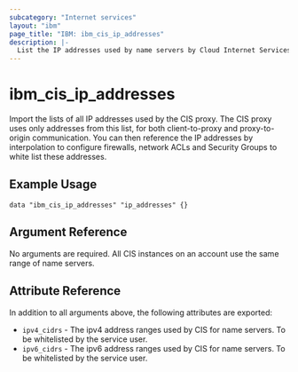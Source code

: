 ```yaml
---
subcategory: "Internet services"
layout: "ibm"
page_title: "IBM: ibm_cis_ip_addresses"
description: |-
  List the IP addresses used by name servers by Cloud Internet Services. Required for setting whitelist addresses for internet facing application ports.
---
```


# ibm_cis_ip_addresses

Import the lists of all IP addresses used by the CIS proxy. The CIS proxy uses only addresses from this list, for both client-to-proxy and proxy-to-origin communication. You can then reference the IP addresses by interpolation to configure firewalls, network ACLs and Security Groups to white list these addresses.

## Example Usage

```hcl
data "ibm_cis_ip_addresses" "ip_addresses" {}
```

## Argument Reference

No arguments are required. All CIS instances on an account use the same range of name servers.

## Attribute Reference

In addition to all arguments above, the following attributes are exported:

- `ipv4_cidrs` - The ipv4 address ranges used by CIS for name servers. To be whitelisted by the service user.
- `ipv6_cidrs` - The ipv6 address ranges used by CIS for name servers. To be whitelisted by the service user.
